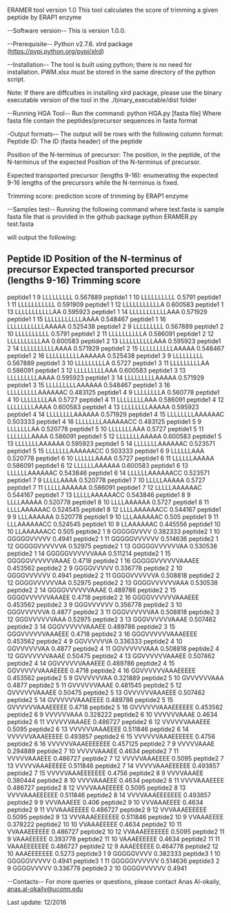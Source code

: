 
ERAMER tool version 1.0
This tool calculates the score of trimming a given peptide by ERAP1 enzyme

--Software version--
This is version 1.0.0.

--Prerequisite--
Python v2.7.6. 
xlrd package (https://pypi.python.org/pypi/xlrd)

--Installation--
The tool is built using python; there is no need for installation.
PWM.xlsx must be stored in the same directory of the python script. 

Note: If there are diffculties in installing xlrd package, please use the binary executable version of the tool in the ./binary_executable/dist folder  

--Running HGA Tool--
Run the command: 
python HGA.py [fasta file]
Where fasta file contain the peptides/precursor sequences in fasta format 


-Output formats--
The output will be rows with the following column format:
Peptide ID: The ID (fasta header) of the peptide

Position of the N-terminus of precursor: The position, in the peptide, of the N-terminus of the expected Position of the N-terminus of precursor. 	 

Expected transported precursor (lengths 9-16): enumerating the expected 9-16 lengths of the precursors while the N-terminus is fixed.   

Trimming score: prediction score of trimming by ERAP1 enzyme 


--Samples test--
Running the following command where test.fasta is sample fasta file that is provided in the github package 
python ERAMER.py test.fasta

will output the following:

Peptide ID	Position of the N-terminus of precursor 	Expected transported precursor (lengths 9-16)	Trimming score
--------------------------------------------------------------------------------------------------------
peptide1 	1 	9 	LLLLLLLLL         	0.567889
peptide1 	1 	10 	LLLLLLLLLL        	0.5791
peptide1 	1 	11 	LLLLLLLLLLL       	0.591909
peptide1 	1 	12 	LLLLLLLLLLLA      	0.600583
peptide1 	1 	13 	LLLLLLLLLLLAA     	0.595923
peptide1 	1 	14 	LLLLLLLLLLLAAA    	0.571929
peptide1 	1 	15 	LLLLLLLLLLLAAAA   	0.548467
peptide1 	1 	16 	LLLLLLLLLLLAAAAA  	0.525438
peptide1 	2 	9 	LLLLLLLLL         	0.567889
peptide1 	2 	10 	LLLLLLLLLL        	0.5791
peptide1 	2 	11 	LLLLLLLLLLA       	0.586091
peptide1 	2 	12 	LLLLLLLLLLAA      	0.600583
peptide1 	2 	13 	LLLLLLLLLLAAA     	0.595923
peptide1 	2 	14 	LLLLLLLLLLAAAA    	0.571929
peptide1 	2 	15 	LLLLLLLLLLAAAAA   	0.548467
peptide1 	2 	16 	LLLLLLLLLLAAAAAA  	0.525438
peptide1 	3 	9 	LLLLLLLLL         	0.567889
peptide1 	3 	10 	LLLLLLLLLA        	0.5727
peptide1 	3 	11 	LLLLLLLLLAA       	0.586091
peptide1 	3 	12 	LLLLLLLLLAAA      	0.600583
peptide1 	3 	13 	LLLLLLLLLAAAA     	0.595923
peptide1 	3 	14 	LLLLLLLLLAAAAA    	0.571929
peptide1 	3 	15 	LLLLLLLLLAAAAAA   	0.548467
peptide1 	3 	16 	LLLLLLLLLAAAAAAC  	0.483125
peptide1 	4 	9 	LLLLLLLLA         	0.560778
peptide1 	4 	10 	LLLLLLLLAA        	0.5727
peptide1 	4 	11 	LLLLLLLLAAA       	0.586091
peptide1 	4 	12 	LLLLLLLLAAAA      	0.600583
peptide1 	4 	13 	LLLLLLLLAAAAA     	0.595923
peptide1 	4 	14 	LLLLLLLLAAAAAA    	0.571929
peptide1 	4 	15 	LLLLLLLLAAAAAAC   	0.503333
peptide1 	4 	16 	LLLLLLLLAAAAAACC  	0.483125
peptide1 	5 	9 	LLLLLLLAA         	0.520778
peptide1 	5 	10 	LLLLLLLAAA        	0.5727
peptide1 	5 	11 	LLLLLLLAAAA       	0.586091
peptide1 	5 	12 	LLLLLLLAAAAA      	0.600583
peptide1 	5 	13 	LLLLLLLAAAAAA     	0.595923
peptide1 	5 	14 	LLLLLLLAAAAAAC    	0.523571
peptide1 	5 	15 	LLLLLLLAAAAAACC   	0.503333
peptide1 	6 	9 	LLLLLLAAA         	0.520778
peptide1 	6 	10 	LLLLLLAAAA        	0.5727
peptide1 	6 	11 	LLLLLLAAAAA       	0.586091
peptide1 	6 	12 	LLLLLLAAAAAA      	0.600583
peptide1 	6 	13 	LLLLLLAAAAAAC     	0.543846
peptide1 	6 	14 	LLLLLLAAAAAACC    	0.523571
peptide1 	7 	9 	LLLLLAAAA         	0.520778
peptide1 	7 	10 	LLLLLAAAAA        	0.5727
peptide1 	7 	11 	LLLLLAAAAAA       	0.586091
peptide1 	7 	12 	LLLLLAAAAAAC      	0.544167
peptide1 	7 	13 	LLLLLAAAAAACC     	0.543846
peptide1 	8 	9 	LLLLAAAAA         	0.520778
peptide1 	8 	10 	LLLLAAAAAA        	0.5727
peptide1 	8 	11 	LLLLAAAAAAC       	0.524545
peptide1 	8 	12 	LLLLAAAAAACC      	0.544167
peptide1 	9 	9 	LLLAAAAAA         	0.520778
peptide1 	9 	10 	LLLAAAAAAC        	0.505
peptide1 	9 	11 	LLLAAAAAACC       	0.524545
peptide1 	10 	9 	LLAAAAAAC         	0.445556
peptide1 	10 	10 	LLAAAAAACC        	0.505
peptide2 	1 	9 	GGGGGVVVV         	0.382333
peptide2 	1 	10 	GGGGGVVVVV        	0.4941
peptide2 	1 	11 	GGGGGVVVVVV       	0.514636
peptide2 	1 	12 	GGGGGVVVVVVA      	0.52975
peptide2 	1 	13 	GGGGGVVVVVVAA     	0.530538
peptide2 	1 	14 	GGGGGVVVVVVAAA    	0.511214
peptide2 	1 	15 	GGGGGVVVVVVAAAE   	0.4718
peptide2 	1 	16 	GGGGGVVVVVVAAAEE  	0.453562
peptide2 	2 	9 	GGGGVVVVV         	0.336778
peptide2 	2 	10 	GGGGVVVVVV        	0.4941
peptide2 	2 	11 	GGGGVVVVVVA       	0.508818
peptide2 	2 	12 	GGGGVVVVVVAA      	0.52975
peptide2 	2 	13 	GGGGVVVVVVAAA     	0.530538
peptide2 	2 	14 	GGGGVVVVVVAAAE    	0.489786
peptide2 	2 	15 	GGGGVVVVVVAAAEE   	0.4718
peptide2 	2 	16 	GGGGVVVVVVAAAEEE  	0.453562
peptide2 	3 	9 	GGGVVVVVV         	0.356778
peptide2 	3 	10 	GGGVVVVVVA        	0.4877
peptide2 	3 	11 	GGGVVVVVVAA       	0.508818
peptide2 	3 	12 	GGGVVVVVVAAA      	0.52975
peptide2 	3 	13 	GGGVVVVVVAAAE     	0.507462
peptide2 	3 	14 	GGGVVVVVVAAAEE    	0.489786
peptide2 	3 	15 	GGGVVVVVVAAAEEE   	0.4718
peptide2 	3 	16 	GGGVVVVVVAAAEEEE  	0.453562
peptide2 	4 	9 	GGVVVVVVA         	0.336333
peptide2 	4 	10 	GGVVVVVVAA        	0.4877
peptide2 	4 	11 	GGVVVVVVAAA       	0.508818
peptide2 	4 	12 	GGVVVVVVAAAE      	0.50475
peptide2 	4 	13 	GGVVVVVVAAAEE     	0.507462
peptide2 	4 	14 	GGVVVVVVAAAEEE    	0.489786
peptide2 	4 	15 	GGVVVVVVAAAEEEE   	0.4718
peptide2 	4 	16 	GGVVVVVVAAAEEEEE  	0.453562
peptide2 	5 	9 	GVVVVVVAA         	0.321889
peptide2 	5 	10 	GVVVVVVAAA        	0.4877
peptide2 	5 	11 	GVVVVVVAAAE       	0.481545
peptide2 	5 	12 	GVVVVVVAAAEE      	0.50475
peptide2 	5 	13 	GVVVVVVAAAEEE     	0.507462
peptide2 	5 	14 	GVVVVVVAAAEEEE    	0.489786
peptide2 	5 	15 	GVVVVVVAAAEEEEE   	0.4718
peptide2 	5 	16 	GVVVVVVAAAEEEEEE  	0.453562
peptide2 	6 	9 	VVVVVVAAA         	0.328222
peptide2 	6 	10 	VVVVVVAAAE        	0.4634
peptide2 	6 	11 	VVVVVVAAAEE       	0.486727
peptide2 	6 	12 	VVVVVVAAAEEE      	0.5095
peptide2 	6 	13 	VVVVVVAAAEEEE     	0.511846
peptide2 	6 	14 	VVVVVVAAAEEEEE    	0.493857
peptide2 	6 	15 	VVVVVVAAAEEEEEE   	0.4756
peptide2 	6 	16 	VVVVVVAAAEEEEEEE  	0.457125
peptide2 	7 	9 	VVVVVAAAE         	0.294889
peptide2 	7 	10 	VVVVVAAAEE        	0.4634
peptide2 	7 	11 	VVVVVAAAEEE       	0.486727
peptide2 	7 	12 	VVVVVAAAEEEE      	0.5095
peptide2 	7 	13 	VVVVVAAAEEEEE     	0.511846
peptide2 	7 	14 	VVVVVAAAEEEEEE    	0.493857
peptide2 	7 	15 	VVVVVAAAEEEEEEE   	0.4756
peptide2 	8 	9 	VVVVAAAEE         	0.380444
peptide2 	8 	10 	VVVVAAAEEE        	0.4634
peptide2 	8 	11 	VVVVAAAEEEE       	0.486727
peptide2 	8 	12 	VVVVAAAEEEEE      	0.5095
peptide2 	8 	13 	VVVVAAAEEEEEE     	0.511846
peptide2 	8 	14 	VVVVAAAEEEEEEE    	0.493857
peptide2 	9 	9 	VVVAAAEEE         	0.406
peptide2 	9 	10 	VVVAAAEEEE        	0.4634
peptide2 	9 	11 	VVVAAAEEEEE       	0.486727
peptide2 	9 	12 	VVVAAAEEEEEE      	0.5095
peptide2 	9 	13 	VVVAAAEEEEEEE     	0.511846
peptide2 	10 	9 	VVAAAEEEE         	0.378222
peptide2 	10 	10 	VVAAAEEEEE        	0.4634
peptide2 	10 	11 	VVAAAEEEEEE       	0.486727
peptide2 	10 	12 	VVAAAEEEEEEE      	0.5095
peptide2 	11 	9 	VAAAEEEEE         	0.393778
peptide2 	11 	10 	VAAAEEEEEE        	0.4634
peptide2 	11 	11 	VAAAEEEEEEE       	0.486727
peptide2 	12 	9 	AAAEEEEEE         	0.464778
peptide2 	12 	10 	AAAEEEEEEE        	0.5273
peptide3 	1 	9 	GGGGGVVVV         	0.382333
peptide3 	1 	10 	GGGGGVVVVV        	0.4941
peptide3 	1 	11 	GGGGGVVVVVV       	0.514636
peptide3 	2 	9 	GGGGVVVVV         	0.336778
peptide3 	2 	10 	GGGGVVVVVV        	0.4941




--Contacts--
For more queries or questions, please contact
Anas Al-okaily, anas.al-okaily@uconn.edu


Last update: 12/2016
